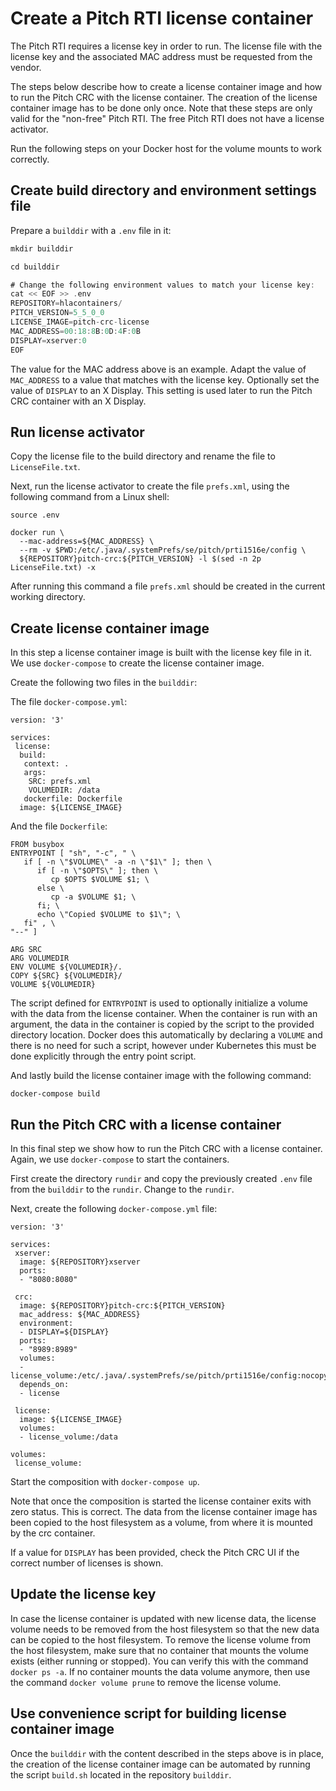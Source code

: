 # Create a Pitch RTI license container

The Pitch RTI requires a license key in order to run. The license file with the license key and the associated MAC address must be requested from the vendor.

The steps below describe how to create a license container image and how to run the Pitch CRC with the license container. The creation of the license container image has to be done only once. Note that these steps are only valid for the "non-free" Pitch RTI. The free Pitch RTI does not have a license activator.

Run the following steps on your Docker host for the volume mounts to work correctly.

## Create build directory and environment settings file

Prepare a `builddir` with a `.env` file in it:

````Ada
mkdir builddir

cd builddir

# Change the following environment values to match your license key:
cat << EOF >> .env
REPOSITORY=hlacontainers/
PITCH_VERSION=5_5_0_0
LICENSE_IMAGE=pitch-crc-license
MAC_ADDRESS=00:18:8B:0D:4F:0B
DISPLAY=xserver:0
EOF
````

The value for the MAC address above is an example. Adapt the value of `MAC_ADDRESS` to a value that matches with the license key. Optionally set the value of `DISPLAY` to an X Display. This setting is used later to run the Pitch CRC container with an X Display.

## Run license activator

Copy the license file to the build directory and rename the file to `LicenseFile.txt`.

Next, run the license activator to create the file `prefs.xml`, using the following command from a Linux shell:

```
source .env

docker run \
  --mac-address=${MAC_ADDRESS} \
  --rm -v $PWD:/etc/.java/.systemPrefs/se/pitch/prti1516e/config \
  ${REPOSITORY}pitch-crc:${PITCH_VERSION} -l $(sed -n 2p LicenseFile.txt) -x
```

After running this command a file `prefs.xml` should be created in the current working directory.

## Create license container image

In this step a license container image is built with the license key file in it. We use `docker-compose` to create the license container image.

Create the following two files in the `builddir`:

The file `docker-compose.yml`:

```
version: '3'

services:
 license:
  build:
   context: .
   args:
    SRC: prefs.xml
    VOLUMEDIR: /data
   dockerfile: Dockerfile
  image: ${LICENSE_IMAGE}
```

And the file `Dockerfile`:

```
FROM busybox
ENTRYPOINT [ "sh", "-c", " \
   if [ -n \"$VOLUME\" -a -n \"$1\" ]; then \
      if [ -n \"$OPTS\" ]; then \
         cp $OPTS $VOLUME $1; \
      else \
         cp -a $VOLUME $1; \
      fi; \
      echo \"Copied $VOLUME to $1\"; \
   fi" , \
"--" ]

ARG SRC
ARG VOLUMEDIR
ENV VOLUME ${VOLUMEDIR}/.
COPY ${SRC} ${VOLUMEDIR}/
VOLUME ${VOLUMEDIR}
```

The script defined for `ENTRYPOINT` is used to optionally initialize a volume with the data from the license container. When the container is run with an argument, the data in the container is copied by the script to the provided directory location. Docker does this automatically by declaring a `VOLUME` and there is no need for such a script, however under Kubernetes this must be done explicitly through the entry point script.

And lastly build the license container image with the following command:

````
docker-compose build
````

## Run the Pitch CRC with a license container

In this final step we show how to run the Pitch CRC with a license container. Again, we use `docker-compose` to start the containers.

First create the directory `rundir` and copy the previously created `.env` file from the `builddir` to the `rundir`. Change to the `rundir`.

Next, create the following ``docker-compose.yml`` file:

```
version: '3'

services:
 xserver:
  image: ${REPOSITORY}xserver
  ports:
  - "8080:8080"

 crc:
  image: ${REPOSITORY}pitch-crc:${PITCH_VERSION}
  mac_address: ${MAC_ADDRESS}
  environment:
  - DISPLAY=${DISPLAY}
  ports:
  - "8989:8989"
  volumes:
  - license_volume:/etc/.java/.systemPrefs/se/pitch/prti1516e/config:nocopy
  depends_on:
  - license

 license:
  image: ${LICENSE_IMAGE}
  volumes:
  - license_volume:/data

volumes:
 license_volume:
```

Start the composition with ``docker-compose up``.

Note that once the composition is started the license container exits with zero status. This is correct. The data from the license container image has been copied to the host filesystem as a volume, from where it is mounted by the crc container.

If a value for `DISPLAY` has been provided, check the Pitch CRC UI if the correct number of licenses is shown.

## Update the license key

In case the license container is updated with new license data, the license volume needs to be removed from the host filesystem so that the new data can be copied to the host filesystem. To remove the license volume from the host filesystem, make sure that no container that mounts the volume exists (either running or stopped). You can verify this with the command `docker ps -a`. If no container mounts the data volume anymore, then use the command `docker volume prune` to remove the license volume.

## Use convenience script for building license container image

Once the `builddir` with the content described in the steps above is in place, the creation of the license container image can be automated by running the script `build.sh` located in the repository `builddir`.

